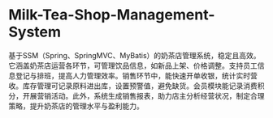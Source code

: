 # Milk-Tea-Shop-Management-System
基于SSM（Spring、SpringMVC、MyBatis）的奶茶店管理系统，稳定且高效。它涵盖奶茶店运营各环节，可管理饮品信息，如新品上架、价格调整。支持员工信息登记与排班，提高人力管理效率。销售环节中，能快速开单收银，统计实时营收。库存管理可记录原料进出库，设置预警值，避免缺货。会员模块能记录消费积分，开展营销活动。此外，系统生成销售报表，助力店主分析经营状况，制定合理策略，提升奶茶店的管理水平与盈利能力。 

